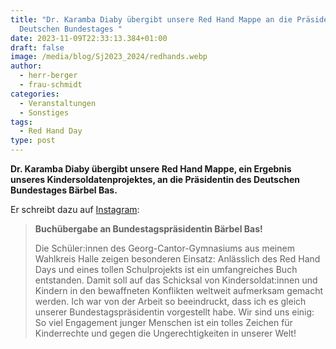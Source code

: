 ```yaml
---
title: "Dr. Karamba Diaby übergibt unsere Red Hand Mappe an die Präsidentin des
  Deutschen Bundestages "
date: 2023-11-09T22:33:13.384+01:00
draft: false
image: /media/blog/Sj2023_2024/redhands.webp
author:
  - herr-berger
  - frau-schmidt
categories:
  - Veranstaltungen
  - Sonstiges
tags:
  - Red Hand Day
type: post
---
```

**Dr. Karamba Diaby übergibt unsere Red Hand Mappe, ein Ergebnis unseres Kindersoldatenprojektes, an die Präsidentin des Deutschen Bundestages Bärbel Bas.** 

Er schreibt dazu auf [Instagram](https://www.instagram.com/p/CzYNnQctzc5/?utm_source=ig_web_button_share_sheet):

> **Buchübergabe an Bundestagspräsidentin Bärbel Bas!**
> 
> Die Schüler:innen des Georg-Cantor-Gymnasiums aus meinem Wahlkreis Halle zeigen besonderen Einsatz: Anlässlich des Red Hand Days und eines tollen Schulprojekts ist ein umfangreiches Buch entstanden. Damit soll auf das Schicksal von Kindersoldat:innen und Kindern in den bewaffneten Konflikten weltweit aufmerksam gemacht werden.
> Ich war von der Arbeit so beeindruckt, dass ich es gleich unserer Bundestagspräsidentin vorgestellt habe. Wir sind uns einig: So viel Engagement junger Menschen ist ein tolles Zeichen für Kinderrechte und gegen die Ungerechtigkeiten in unserer Welt!
